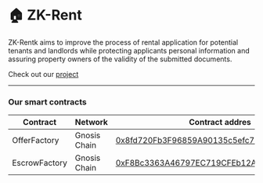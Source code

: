 # 🏠 ZK-Rent


ZK-Rentk aims to improve the process of rental application for potential tenants and landlords while protecting applicants personal information and assuring property owners of the validity of the submitted documents.

Check out our [project](https://client-9vcaxfvpo-zk-rent.vercel.app/)

---

### Our smart contracts
| Contract | Network  | Contract addres |
| ---------| -------- | --------------- |
| OfferFactory | Gnosis Chain | [0x8fd720Fb3F96859A90135c5efc74901B3cA18443](https://gnosisscan.io/address/0x8fd720Fb3F96859A90135c5efc74901B3cA18443) |
| EscrowFactory | Gnosis Chain | [0xF8Bc3363A46797EC719CFEb12AE65Af1565ab959](https://gnosisscan.io/address/0xF8Bc3363A46797EC719CFEb12AE65Af1565ab959) |

